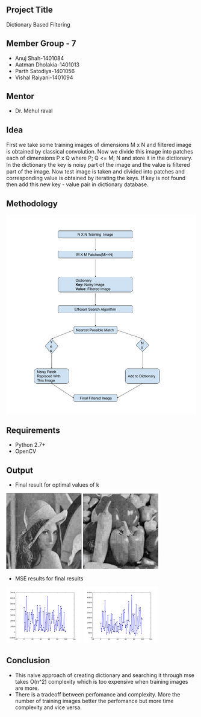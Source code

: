 ## Project Title
Dictionary Based Filtering

## Member Group - 7
- Anuj Shah-1401084
- Aatman Dholakia-1401013
- Parth Satodiya-1401056
- Vishal Raiyani-1401094

## Mentor
- Dr. Mehul raval 


## Idea

First we take some training images of dimensions M x N
and ﬁltered image is obtained by classical convolution. Now
we divide this image into patches each of dimensions P x
Q where P; Q <= M; N and store it in the dictionary. In the
dictionary the key is noisy part of the image and the value is
ﬁltered part of the image. Now test image is taken and divided
into patches and corresponding value is obtained by iterating
the keys. If key is not found then add this new key - value
pair in dictionary database.

## Methodology
<img src = "https://github.com/ParthBS/Dictionary_Based_Filtering/blob/master/DSP_Flowchart.png">
    
## Requirements
- Python 2.7+
- OpenCV

## Output

- Final result for optimal values of k
<break>

<img src="https://github.com/ParthBS/Dictionary_Based_Filtering/blob/master/Outputs/lenna_final_1500.png" width="200"/> <img src="https://github.com/ParthBS/Dictionary_Based_Filtering/blob/master/Outputs/veg_final_2000.png" width="200"/> 

- MSE results for final results

<break>
<img src="https://github.com/ParthBS/Dictionary_Based_Filtering/blob/master/Outputs/lenna_mse_1500.png" width="200"/> <img src="https://github.com/ParthBS/Dictionary_Based_Filtering/blob/master/Outputs/figure_1-1.png" width="200"/> 


## Conclusion
- This naive approach of creating dictionary and searching it through mse takes O(n^2) complexity which is too expensive when training images are more.
- There is a tradeoff between perfomance and complexity. More the number of training images better the perfomance but more time complexity and vice versa.

